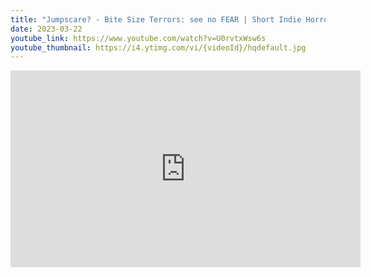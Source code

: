 ```yaml
---
title: "Jumpscare? - Bite Size Terrors: see no FEAR | Short Indie Horror Game"
date: 2023-03-22
youtube_link: https://www.youtube.com/watch?v=U0rvtxWsw6s
youtube_thumbnail: https://i4.ytimg.com/vi/{videoId}/hqdefault.jpg
---
```

<iframe width="560" height="315" src="https://www.youtube.com/embed/U0rvtxWsw6s" title="Jumpscare? - Bite Size Terrors: see no FEAR | Short Indie Horror Game" frameborder="0" allow="accelerometer; autoplay; clipboard-write; encrypted-media; gyroscope; picture-in-picture; web-share" allowfullscreen></iframe>

